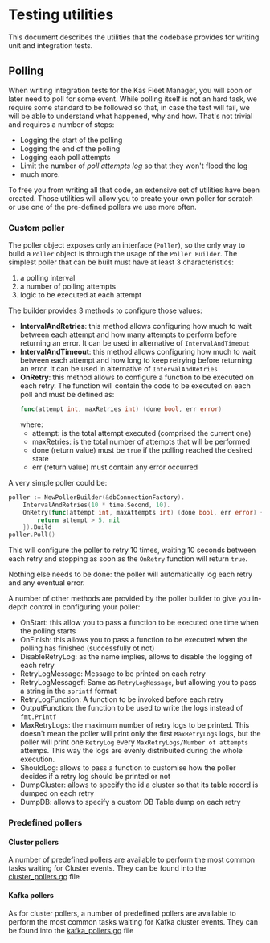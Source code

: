 # Testing utilities

This document describes the utilities that the codebase provides for writing unit and integration tests.

## Polling
When writing integration tests for the Kas Fleet Manager, you will soon or later need to poll for some event.
While polling itself is not an hard task, we require some standard to be followed so that, in case the test will fail, we will be able to understand what happened, why and how.
That's not trivial and requires a number of steps:
* Logging the start of the polling
* Logging the end of the polling
* Logging each poll attempts
* Limit the number of *poll attempts log* so that they won't flood the log
* much more.

To free you from writing all that code, an extensive set of utilities have been created. Those utilities will allow you to create your own poller for scratch or use one of the pre-defined pollers we use more often.

### Custom poller
The poller object exposes only an interface (`Poller`), so the only way to build a `Poller` object is through the usage of the `Poller Builder`.
The simplest poller that can be built must have at least 3 characteristics:
1. a polling interval
2. a number of polling attempts
3. logic to be executed at each attempt

The builder provides 3 methods to configure those values:
* **IntervalAndRetries**: this method allows configuring how much to wait between each attempt and how many attempts to perform before returning an error. It can be used in alternative of `IntervalAndTimeout`
* **IntervalAndTimeout**: this method allows configuring how much to wait between each attempt and how long to keep retrying before returning an error. It can be used in alternative of `IntervalAndRetries`
* **OnRetry**: this method allows to configure a function to be executed on each retry. The function will contain the code to be executed on each poll and must be defined as:
    ```go
    func(attempt int, maxRetries int) (done bool, err error)
    ```
  where:
    * attempt: is the total attempt executed (comprised the current one)
    * maxRetries: is the total number of attempts that will be performed
    * done (return value) must be `true` if the polling reached the desired state
    * err (return value) must contain any error occurred
  
A very simple poller could be:
```go
poller := NewPollerBuilder(&dbConnectionFactory).
    IntervalAndRetries(10 * time.Second, 10).
	OnRetry(func(attempt int, maxAttempts int) (done bool, err error) {
		return attempt > 5, nil
	}).Build
poller.Poll()
```
This will configure the poller to retry 10 times, waiting 10 seconds between each retry and stopping as soon as the `OnRetry` function will return `true`.

Nothing else needs to be done: the poller will automatically log each retry and any eventual error.

A number of other methods are provided by the poller builder to give you in-depth control in configuring your poller:
* OnStart: this allow you to pass a function to be executed one time when the polling starts
* OnFinish: this allows you to pass a function to be executed when the polling has finished (successfully ot not)
* DisableRetryLog: as the name implies, allows to disable the logging of each retry
* RetryLogMessage: Message to be printed on each retry
* RetryLogMessagef: Same as `RetryLogMessage`, but allowing you to pass a string in the `sprintf` format
* RetryLogFunction: A function to be invoked before each retry
* OutputFunction: the function to be used to write the logs instead of `fmt.Printf`
* MaxRetryLogs: the maximum number of retry logs to be printed. This doesn't mean the poller will print only the first `MaxRetryLogs` logs, but the poller will print one `RetryLog` every `MaxRetryLogs/Number of attempts` attemps. This way the logs are evenly distribuited during the whole execution.
* ShouldLog: allows to pass a function to customise how the poller decides if a retry log should be printed or not
* DumpCluster: allows to specify the id a cluster so that its table record is dumped on each retry
* DumpDB: allows to specify a custom DB Table dump on each retry

### Predefined pollers

#### Cluster pollers
A number of predefined pollers are available to perform the most common tasks waiting for Cluster events.
They can be found into the [cluster_pollers.go](../../internal/kafka/test/common/cluster_pollers.go) file

#### Kafka pollers
As for cluster pollers, a number of predefined pollers are available to perform the most common tasks waiting for Kafka cluster events.
They can be found into the [kafka_pollers.go](../../internal/kafka/test/common/kafka_pollers.go) file
